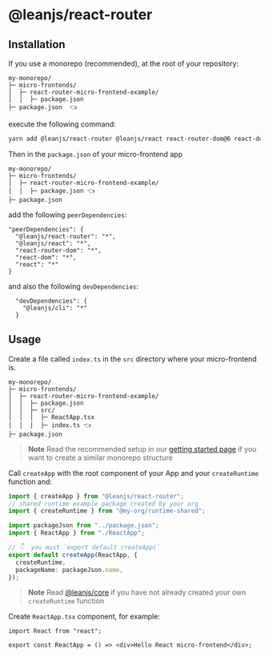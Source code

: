# @leanjs/react-router

## Installation

If you use a monorepo (recommended), at the root of your repository:

```
my-monorepo/
├─ micro-frontends/
│  ├─ react-router-micro-frontend-example/
│  │  ├─ package.json
├─ package.json  👈
```

execute the following command:

```sh
yarn add @leanjs/react-router @leanjs/react react-router-dom@6 react-dom@17 react@17
```

Then in the `package.json` of your micro-frontend app

```
my-monorepo/
├─ micro-frontends/
│  ├─ react-router-micro-frontend-example/
│  │  ├─ package.json 👈
├─ package.json
```

add the following `peerDependencies`:

```
"peerDependencies": {
  "@leanjs/react-router": "*",
  "@leanjs/react": "*",
  "react-router-dom": "*",
  "react-dom": "*",
  "react": "*"
}
```

and also the following `devDependencies`:

```
  "devDependencies": {
    "@leanjs/cli": "*"
  }
```

## Usage

Create a file called `index.ts` in the `src` directory where your micro-frontend is.

```
my-monorepo/
├─ micro-frontends/
│  ├─ react-router-micro-frontend-example/
│  │  ├─ package.json
│  │  ├─ src/
│  │  │  ├─ ReactApp.tsx
│  │  │  ├─ index.ts 👈
├─ package.json
```

> **Note**
> Read the recommended setup in our [getting started page](../../docs/getting-started.md#recommended-setup) if you want to create a similar monorepo structure

Call `createApp` with the root component of your App and your `createRuntime` function and:

```ts
import { createApp } from "@leanjs/react-router";
// shared runtime example package created by your org
import { createRuntime } from "@my-org/runtime-shared";

import packageJson from "../package.json";
import { ReactApp } from "./ReactApp";

// 👇  you must `export default createApp(`
export default createApp(ReactApp, {
  createRuntime,
  packageName: packageJson.name,
});
```

> **Note**
> Read [@leanjs/core](/packages/core#runtime) if you have not already created your own `createRuntime` function

Create `ReactApp.tsx` component, for example:

```tsx
import React from "react";

export const ReactApp = () => <div>Hello React micro-frontend</div>;
```
